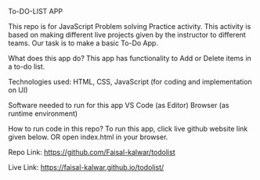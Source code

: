 To-DO-LIST APP

This repo is for JavaScript Problem solving Practice activity.
This activity is based on making different live projects given by the instructor to different teams.
Our task is to make a basic To-Do App.


What does this app do?
This app has functionality to Add or Delete items in a to-do list.

Technologies used:
HTML, CSS, JavaScript (for coding and implementation on UI)

Software needed to run for this app
VS Code (as Editor)
Browser (as runtime environment)

How to run code in this repo?
To run this app, click live github website link given below. OR
open index.html in your browser.

Repo Link:
https://github.com/Faisal-kalwar/todolist

Live Link:
 https://faisal-kalwar.github.io/todolist/

